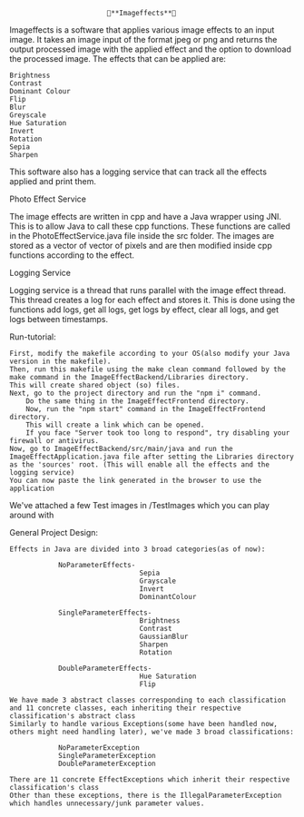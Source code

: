 
							👾**Imageffects**👾

Imageffects is a software that applies various image effects to an input image. It takes an image input of the format jpeg or png and returns the output processed image with the applied effect and the option to download the processed image. The effects that can be applied are:

	Brightness
	Contrast
	Dominant Colour
	Flip
	Blur
	Greyscale
	Hue Saturation
	Invert
	Rotation
	Sepia
	Sharpen

This software also has a logging service that can track all the effects applied and print them.

Photo Effect Service

The image effects are written in cpp and have a Java wrapper using JNI. This is to allow Java to call these cpp functions. These functions are called in the PhotoEffectService.java file inside the src folder. The images are stored as a vector of vector of pixels and are then modified inside cpp functions according to the effect.

Logging Service

Logging service is a thread that runs parallel with the image effect thread. This thread creates a log for each effect and stores it. This is done using the functions add logs, get all logs, get logs by effect, clear all logs, and get logs between timestamps.

Run-tutorial:

	First, modify the makefile according to your OS(also modify your Java version in the makefile). 
 	Then, run this makefile using the make clean command followed by the make command in the ImageEffectBackend/Libraries directory. 
  	This will create shared object (so) files. 
   	Next, go to the project directory and run the "npm i" command. 
    	Do the same thing in the ImageEffectFrontend directory. 
     	Now, run the "npm start" command in the ImageEffectFrontend directory. 
      	This will create a link which can be opened. 
       	If you face "Server took too long to respond", try disabling your firewall or antivirus. 
	Now, go to ImageEffectBackend/src/main/java and run the ImageEffectApplication.java file after setting the Libraries directory as the 'sources' root. (This will enable all the effects and the logging service)
 	You can now paste the link generated in the browser to use the application

  
We've attached a few Test images in /TestImages which you can play around with


General Project Design:

	Effects in Java are divided into 3 broad categories(as of now):

				NoParameterEffects-
									Sepia
									Grayscale
									Invert
									DominantColour

				SingleParameterEffects-
									Brightness
									Contrast
									GaussianBlur
									Sharpen
									Rotation

				DoubleParameterEffects-
									Hue Saturation
									Flip

	We have made 3 abstract classes corresponding to each classification and 11 concrete classes, each inheriting their respective classification's abstract class
	Similarly to handle various Exceptions(some have been handled now, others might need handling later), we've made 3 broad classifications:

				NoParameterException
				SingleParameterException
				DoubleParameterException
	
	There are 11 concrete EffectExceptions which inherit their respective classification's class
	Other than these exceptions, there is the IllegalParameterException which handles unnecessary/junk parameter values.
